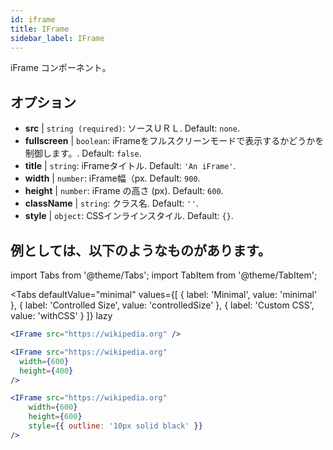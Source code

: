 ```yaml
---
id: iframe 
title: IFrame
sidebar_label: IFrame
---
```


iFrame コンポーネント。

## オプション

* __src__ | `string (required)`: ソースＵＲＬ. Default: `none`.
* __fullscreen__ | `boolean`: iFrameをフルスクリーンモードで表示するかどうかを制御します。. Default: `false`.
* __title__ | `string`: iFrameタイトル. Default: `'An iFrame'`.
* __width__ | `number`: iFrame幅（px. Default: `900`.
* __height__ | `number`: iFrame の高さ (px). Default: `600`.
* __className__ | `string`: クラス名. Default: `''`.
* __style__ | `object`: CSSインラインスタイル. Default: `{}`.


## 例としては、以下のようなものがあります。

import Tabs from '@theme/Tabs';
import TabItem from '@theme/TabItem';

<Tabs
    defaultValue="minimal"
    values={[
        { label: 'Minimal', value: 'minimal' },
        { label: 'Controlled Size', value: 'controlledSize' },
        { label: 'Custom CSS', value: 'withCSS' }
    ]}
    lazy
>

<TabItem value="minimal" >

```jsx live
<IFrame src="https://wikipedia.org" />
```

</TabItem>

<TabItem value="controlledSize" >

```jsx live
<IFrame src="https://wikipedia.org" 
  width={600} 
  height={400} 
/>
```
</TabItem>

<TabItem value="withCSS" >

```jsx live
<IFrame src="https://wikipedia.org" 
    width={600} 
    height={600} 
    style={{ outline: '10px solid black' }}
/>
```
</TabItem>

</Tabs>


